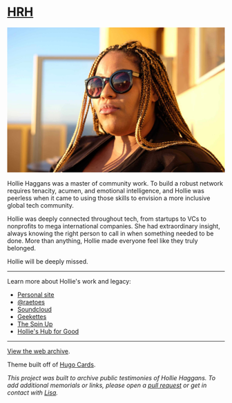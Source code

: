 # [HRH](https://hrh-owrx2.ondigitalocean.app/)

![Hollie Rae Haggans](/static/images/hollie-haggans.jpg)

Hollie Haggans was a master of community work. To build a robust network requires tenacity, acumen, and emotional intelligence, and Hollie was peerless when it came to using those skills to envision a more inclusive global tech community. 

Hollie was deeply connected throughout tech, from startups to VCs to nonprofits to mega international companies. She had extraordinary insight, always knowing the right person to call in when something needed to be done. More than anything, Hollie made everyone feel like they truly belonged.

Hollie will be deeply missed.

***

Learn more about Hollie's work and legacy:

* [Personal site](https://www.holliehaggans.com/)
* [@raetoes](https://twitter.com/raetoes)
* [Soundcloud](https://soundcloud.com/raerae13-1)
* [Geekettes](https://www.geekettes.io/)
* [The Spin Up](https://www.digitalocean.com/the-spin-up/)
* [Hollie's Hub for Good](https://www.digitalocean.com/community/pages/hollies-hub-for-good)

***

[View the web archive](https://hrh-owrx2.ondigitalocean.app/).

Theme built off of [Hugo Cards](https://github.com/bul-ikana/hugo-cards).

_This project was built to archive public testimonies of Hollie Haggans. To add additional memorials or links, please open a [pull request](https://github.com/ltagliaferri/hrh/pulls) or get in contact with [Lisa](https://twitter.com/lisaironcutter)._
